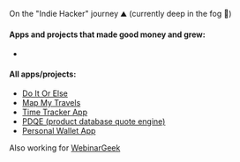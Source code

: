 On the "Indie Hacker" journey ⛰️ (currently deep in the fog 🌁)

#### Apps and projects that made good money and grew:
- 

#### All apps/projects:
- [Do It Or Else](https://doitorelse.net)
- [Map My Travels](https://mapmytravels.app)
- [Time Tracker App](https://time-tracker-app-tice.netlify.app/)
- [PDQE (product database quote engine)](https://pdqe.vercel.app/)
- [Personal Wallet App](https://personalwallet.app)

Also working for [WebinarGeek](https://webinargeek.com)
